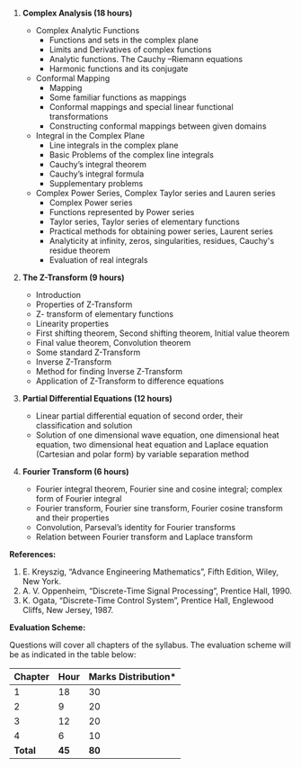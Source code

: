 1. **Complex Analysis (18 hours)**
   * Complex Analytic Functions
     * Functions and sets in the complex plane
     * Limits and Derivatives of complex functions
     * Analytic functions. The Cauchy –Riemann equations
     * Harmonic functions and its conjugate
   * Conformal Mapping
     * Mapping
     * Some familiar functions as mappings
     * Conformal mappings and special linear functional transformations
     * Constructing conformal mappings between given domains
   * Integral in the Complex Plane
     * Line integrals in the complex plane
     * Basic Problems of the complex line integrals
     * Cauchy’s integral theorem
     * Cauchy’s integral formula
     * Supplementary problems
   * Complex Power Series, Complex Taylor series and Lauren series
     * Complex Power series
     * Functions represented by Power series
     * Taylor series, Taylor series of elementary functions
     * Practical methods for obtaining power series, Laurent series
     * Analyticity at infinity, zeros, singularities, residues, Cauchy's residue theorem
     * Evaluation of real integrals

2. **The Z-Transform (9 hours)**
   * Introduction
   * Properties of Z-Transform
   * Z- transform of elementary functions
   * Linearity properties
   * First shifting theorem, Second shifting theorem, Initial value theorem
   * Final value theorem, Convolution theorem
   * Some standard Z-Transform
   * Inverse Z-Transform
   * Method for finding Inverse Z-Transform
   * Application of Z-Transform to difference equations

3. **Partial Differential Equations (12 hours)**
   * Linear partial differential equation of second order, their classification and solution
   * Solution of one dimensional wave equation, one dimensional heat equation, two dimensional heat equation and Laplace equation (Cartesian and polar form) by variable separation method

4. **Fourier Transform (6 hours)**
   * Fourier integral theorem, Fourier sine and cosine integral; complex form of Fourier integral
   * Fourier transform, Fourier sine transform, Fourier cosine transform and their properties
   * Convolution, Parseval’s identity for Fourier transforms
   * Relation between Fourier transform and Laplace transform

**References:**

1. E. Kreyszig, “Advance Engineering Mathematics”, Fifth Edition, Wiley, New York.
2. A. V. Oppenheim, “Discrete-Time Signal Processing”, Prentice Hall, 1990.
3. K. Ogata, “Discrete-Time Control System”, Prentice Hall, Englewood Cliffs, New Jersey, 1987.

**Evaluation Scheme:**

Questions will cover all chapters of the syllabus. The evaluation scheme will be as indicated in the table below:

| Chapter   | Hour   | Marks Distribution* |
| --------- | ------ | ------------------- |
| 1         | 18     | 30                  |
| 2         | 9      | 20                  |
| 3         | 12     | 20                  |
| 4         | 6      | 10                  |
| **Total** | **45** | **80**              |

